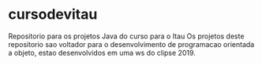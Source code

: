 # cursodevitau

Repositorio para os projetos Java do curso para o Itau
Os projetos deste repositorio sao voltador para o desenvolvimento de programacao orientada a objeto, estao desenvolvidos em uma ws do clipse  2019.
